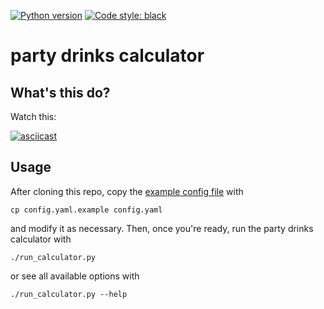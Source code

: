 [![Python version](https://img.shields.io/badge/python-3.6%20|%203.7-blue.svg)](https://github.com/mwiens91/party-drinks-calculator)
[![Code style: black](https://img.shields.io/badge/code%20style-black-000000.svg)](https://github.com/psf/black)

# party drinks calculator

## What's this do?

Watch this:

[![asciicast](https://asciinema.org/a/217351.svg)](https://asciinema.org/a/217351)

## Usage

After cloning this repo, copy the [example config
file](config.yaml.example) with

```
cp config.yaml.example config.yaml
```

and modify it as necessary. Then, once you're ready, run the party
drinks calculator with

```
./run_calculator.py
```

or see all available options with

```
./run_calculator.py --help
```
